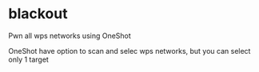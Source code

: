 # blackout
Pwn all wps networks using OneShot

OneShot have option to scan and selec wps networks, but you can select only 1 target
